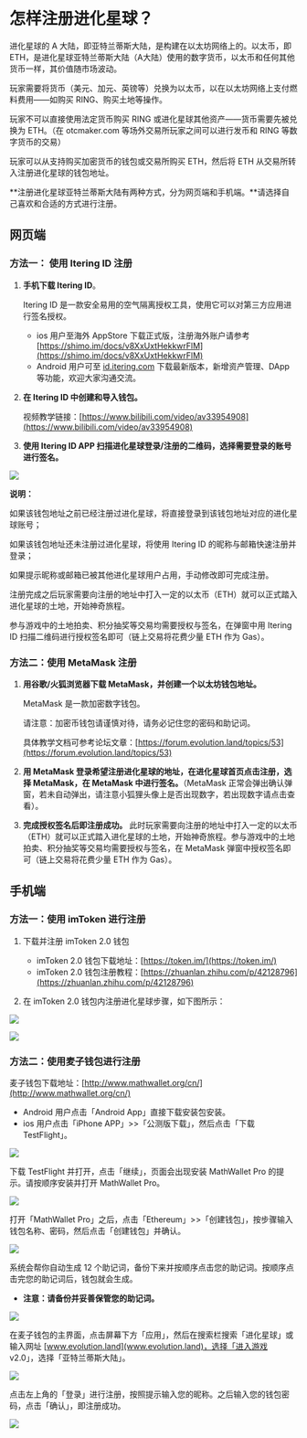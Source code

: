 # 怎样注册进化星球？

进化星球的 A 大陆，即亚特兰蒂斯大陆，是构建在以太坊网络上的。以太币，即 ETH，是进化星球亚特兰蒂斯大陆（A大陆）使用的数字货币，以太币和任何其他货币一样，其价值随市场波动。

玩家需要将货币（美元、加元、英镑等）兑换为以太币，以在以太坊网络上支付燃料费用——如购买 RING、购买土地等操作。

玩家不可以直接使用法定货币购买 RING 或进化星球其他资产——货币需要先被兑换为 ETH。（在 otcmaker.com 等场外交易所玩家之间可以进行发币和 RING 等数字货币的交易）

玩家可以从支持购买加密货币的钱包或交易所购买 ETH，然后将 ETH 从交易所转入注册进化星球的钱包地址。

**注册进化星球亚特兰蒂斯大陆有两种方式，分为网页端和手机端。**请选择自己喜欢和合适的方式进行注册。

## 网页端

### 方法一： 使用 Itering ID 注册

1. **手机下载 Itering ID**。

   Itering ID 是一款安全易用的空气隔离授权工具，使用它可以对第三方应用进行签名授权。

   * ios 用户至海外 AppStore 下载正式版，注册海外账户请参考 [https://shimo.im/docs/v8XxUxtHekkwrFlM](https://shimo.im/docs/v8XxUxtHekkwrFlM)
   * Android 用户可至 [id.itering.com](http://id.itering.com/) 下载最新版本，新增资产管理、DApp 等功能，欢迎大家沟通交流。

2. **在 Itering ID 中创建和导入钱包。**

   视频教学链接：[https://www.bilibili.com/video/av33954908](https://www.bilibili.com/video/av33954908)

3. **使用 Itering ID APP 扫描进化星球登录/注册的二维码，选择需要登录的账号进行签名。**

![](../../.gitbook/assets/tutorials-atlantis-ethereum-how-to-register-mathwallet-cn-1.png)

**说明：**

如果该钱包地址之前已经注册过进化星球，将直接登录到该钱包地址对应的进化星球账号；

如果该钱包地址还未注册过进化星球，将使用 Itering ID 的昵称与邮箱快速注册并登录；

如果提示昵称或邮箱已被其他进化星球用户占用，手动修改即可完成注册。

注册完成之后玩家需要向注册的地址中打入一定的以太币（ETH）就可以正式踏入进化星球的土地，开始神奇旅程。

参与游戏中的土地拍卖、积分抽奖等交易均需要授权与签名，在弹窗中用 Itering ID 扫描二维码进行授权签名即可（链上交易将花费少量 ETH 作为 Gas）。  



### 方法二：使用 MetaMask 注册

1. **用谷歌/火狐浏览器下载 MetaMask，并创建一个以太坊钱包地址。**

   MetaMask 是一款加密数字钱包。

   请注意：加密币钱包请谨慎对待，请务必记住您的密码和助记词。

   具体教学文档可参考论坛文章：[https://forum.evolution.land/topics/53](https://forum.evolution.land/topics/53)

2. **用 MetaMask 登录希望注册进化星球的地址，在进化星球首页点击注册，选择 MetaMask，在 MetaMask 中进行签名。**（MetaMask 正常会弹出确认弹窗，若未自动弹出，请注意小狐狸头像上是否出现数字，若出现数字请点击查看）。

3. **完成授权签名后即注册成功。**
   此时玩家需要向注册的地址中打入一定的以太币（ETH）就可以正式踏入进化星球的土地，开始神奇旅程。参与游戏中的土地拍卖、积分抽奖等交易均需要授权与签名，在 MetaMask 弹窗中授权签名即可（链上交易将花费少量 ETH 作为 Gas）。

## 手机端

### 方法一：使用 imToken 进行注册

1. 下载并注册 imToken 2.0 钱包
   * imToken 2.0 钱包下载地址：[https://token.im/](https://token.im/)
   * imToken 2.0 钱包注册教程：[https://zhuanlan.zhihu.com/p/42128796](https://zhuanlan.zhihu.com/p/42128796)
  
2. 在 imToken 2.0 钱包内注册进化星球步骤，如下图所示：

![](../../.gitbook/assets/tutorials-atlantis-ethereum-how-to-register-mathwallet-cn-2.png)

![](../../.gitbook/assets/tutorials-atlantis-ethereum-how-to-register-mathwallet-cn-3.png)

### 方法二：使用麦子钱包进行注册

麦子钱包下载地址：[http://www.mathwallet.org/cn/](http://www.mathwallet.org/cn/)

* Android 用户点击「Android App」直接下载安装包安装。
* ios 用户点击「iPhone APP」>>「公测版下载」，然后点击「下载 TestFlight」。

![](../../.gitbook/assets/tutorials-atlantis-ethereum-how-to-register-mathwallet-cn-4.png)

下载 TestFlight 并打开，点击「继续」，页面会出现安装 MathWallet Pro 的提示。请按顺序安装并打开 MathWallet Pro。
  
![](../../.gitbook/assets/tutorials-atlantis-ethereum-how-to-register-mathwallet-cn-5.jpg)

打开「MathWallet Pro」之后，点击「Ethereum」>>「创建钱包」，按步骤输入钱包名称、密码，然后点击「创建钱包」并确认。
  
![](../../.gitbook/assets/tutorials-atlantis-ethereum-how-to-register-mathwallet-cn-6.jpg)

系统会帮你自动生成 12 个助记词，备份下来并按顺序点击您的助记词。按顺序点击完您的助记词后，钱包就会生成。
   * **注意：请备份并妥善保管您的助记词。**

![](../../.gitbook/assets/tutorials-atlantis-ethereum-how-to-register-mathwallet-cn-7.jpg)

在麦子钱包的主界面，点击屏幕下方「应用」，然后在搜索栏搜索「进化星球」或输入网址 [www.evolution.land](www.evolution.land)，选择「进入游戏 v2.0」，选择「亚特兰蒂斯大陆」。
  
![](../../.gitbook/assets/tutorials-atlantis-ethereum-how-to-register-mathwallet-cn-8.jpg)

点击左上角的「登录」进行注册，按照提示输入您的昵称。之后输入您的钱包密码，点击「确认」，即注册成功。
   
![](../../.gitbook/assets/tutorials-atlantis-ethereum-how-to-register-mathwallet-cn-9.jpg)
